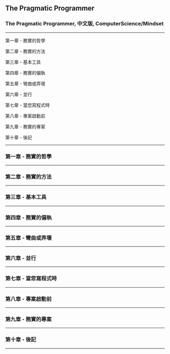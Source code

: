 ## The Pragmatic Programmer

### The Pragmatic Programmer, 中文版, ComputerScience/Mindset

---

第一章 - 務實的哲學

第二章 - 務實的方法

第三章 - 基本工具

第四章 - 務實的偏執

第五章 - 彎曲或弄壞

第六章 - 並行

第七章 - 當您寫程式時

第八章 - 專案啟動前

第九章 - 務實的專案

第十章 - 後記

---

### 第一章 - 務實的哲學

---

### 第二章 - 務實的方法

---

### 第三章 - 基本工具

---

### 第四章 - 務實的偏執

---

### 第五章 - 彎曲或弄壞

---

### 第六章 - 並行

---

### 第七章 - 當您寫程式時

---

### 第八章 - 專案啟動前

---

### 第九章 - 務實的專案

---

### 第十章 - 後記

---
